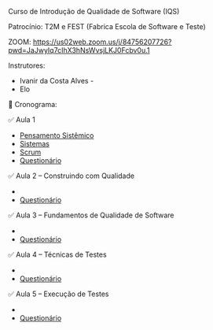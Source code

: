 Curso de Introdução de Qualidade de Software (IQS)

Patrocínio: T2M e FEST (Fabrica Escola de Software e Teste)

ZOOM:
https://us02web.zoom.us/j/84756207726?pwd=JaJwyIq7cIhX3hNsWvsjLKJ0Fcbv0u.1

Instrutores:
- Ivanir da Costa Alves - 
- Elo

📅 Cronograma:

✅ Aula 1

- [Pensamento Sistêmico](./Aula1/pensamento-sistemico/fundamentos.md)
- [Sistemas](./Aula1/sistema/sistema.md)
- [Scrum](.Aula1/scrum/scrum.md)
- [Questionário](./Aula1/questionario.md)

✅ Aula 2 – Construindo com Qualidade

- 
- [Questionário](./Aula2/questionario.md)

✅ Aula 3 – Fundamentos de Qualidade de Software

-
- [Questionário](./Aula3/questionario.md)

✅ Aula 4 – Técnicas de Testes

-
- [Questionário](./Aula4/questionario.md)

✅ Aula 5 – Execução de Testes

-
- [Questionário](./Aula5/questionario.md)